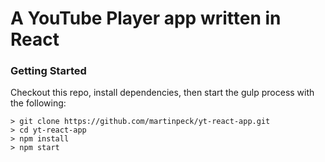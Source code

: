# A YouTube Player app written in React

### Getting Started

Checkout this repo, install dependencies, then start the gulp process with the following:

```
> git clone https://github.com/martinpeck/yt-react-app.git
> cd yt-react-app
> npm install
> npm start
```
